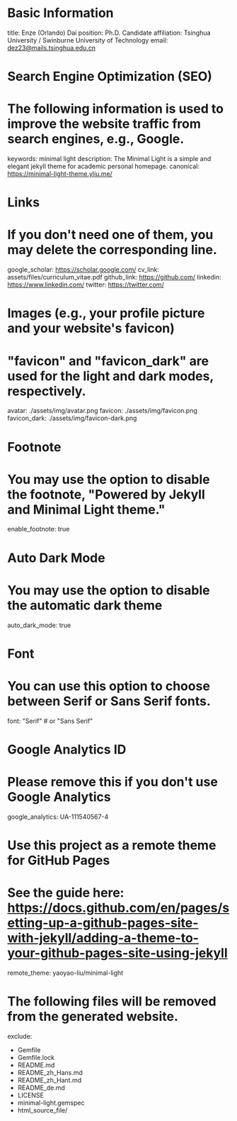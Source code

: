 # Basic Information 
title: Enze (Orlando) Dai
position: Ph.D. Candidate
affiliation: Tsinghua University / Swinburne University of Technology
email: dez23@mails.tsinghua.edu.cn

# Search Engine Optimization (SEO)
# The following information is used to improve the website traffic from search engines, e.g., Google.
keywords: minimal light
description: The Minimal Light is a simple and elegant jekyll theme for academic personal homepage.
canonical: https://minimal-light-theme.yliu.me/

# Links 
# If you don't need one of them, you may delete the corresponding line.
google_scholar: https://scholar.google.com/
cv_link: assets/files/curriculum_vitae.pdf
github_link: https://github.com/
linkedin: https://www.linkedin.com/
twitter: https://twitter.com/

# Images (e.g., your profile picture and your website's favicon) 
# "favicon" and "favicon_dark" are used for the light and dark modes, respectively. 
avatar: ./assets/img/avatar.png
favicon: ./assets/img/favicon.png
favicon_dark: ./assets/img/favicon-dark.png

# Footnote
# You may use the option to disable the footnote, "Powered by Jekyll and Minimal Light theme."
enable_footnote: true

# Auto Dark Mode
# You may use the option to disable the automatic dark theme
auto_dark_mode: true

# Font
# You can use this option to choose between Serif or Sans Serif fonts.
font: "Serif" # or "Sans Serif"

# Google Analytics ID
# Please remove this if you don't use Google Analytics
google_analytics: UA-111540567-4

# Use this project as a remote theme for GitHub Pages
# See the guide here: https://docs.github.com/en/pages/setting-up-a-github-pages-site-with-jekyll/adding-a-theme-to-your-github-pages-site-using-jekyll
remote_theme: yaoyao-liu/minimal-light

# The following files will be removed from the generated website.
exclude:
  - Gemfile
  - Gemfile.lock
  - README.md
  - README_zh_Hans.md
  - README_zh_Hant.md
  - README_de.md
  - LICENSE
  - minimal-light.gemspec
  - html_source_file/
